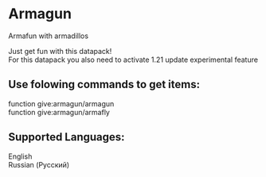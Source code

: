 # Armagun
Armafun with armadillos

Just get fun with this datapack!\
For this datapack you also need to activate 1.21 update experimental feature



## **Use folowing commands to get items:**

  function give:armagun/armagun\
  function give:armagun/armafly



## **Supported Languages:**

  English\
  Russian (Русский)
